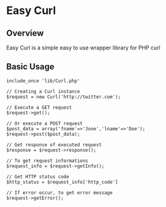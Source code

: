 # Easy Curl #

## Overview ##
Easy Curl is a simple easy to use wrapper library for PHP curl

## Basic Usage ##
    include_once 'lib/Curl.php'

    // Creating a Curl instance 
    $request = new Curl('http://twitter.com');

    // Execute a GET request
    $request->get();

    // Or execute a POST request
    $post_data = array('fname'=>'Jone','lname'=>'Doe');
    $request->post($post_data);
	
    // Get response of executed request
    $response = $request->response();

    // To get request informations
    $request_info = $request->getInfo();

    // Get HTTP status code 
    $http_status = $request_info['http_code']
    
    // If error occur, to get error message
    $request->getError();

